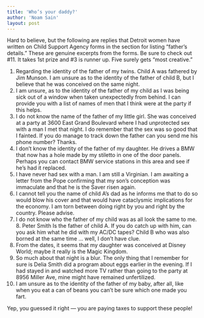 ```yaml
---
title: 'Who’s your daddy?'
author: 'Noam Sain'
layout: post
---
```


Hard to believe, but the following are replies that Detroit women have written on Child Support Agency forms in the section for listing “father’s details.” These are genuine excerpts from the forms. Be sure to check out #11. It takes 1st prize and #3 is runner up. Five surely gets “most creative.”

1. Regarding the identity of the father of my twins. Child A was fathered by Jim Munson. I am unsure as to the identity of the father of child B, but I believe that he was conceived on the same night.
2. I am unsure, as to the identity of the father of my child as I was being sick out of a window when taken unexpectedly from behind. I can provide you with a list of names of men that I think were at the party if this helps.
3. I do not know the name of the father of my little girl. She was conceived at a party at 3600 East Grand Boulevard where I had unprotected sex with a man I met that night. I do remember that the sex was so good that I fainted. If you do manage to track down the father can you send me his phone number? Thanks.
4. I don’t know the identity of the father of my daughter. He drives a BMW that now has a hole made by my stiletto in one of the door panels. Perhaps you can contact BMW service stations in this area and see if he’s had it replaced.
5. I have never had sex with a man. I am still a Virginian. I am awaiting a letter from the Pope confirming that my son’s conception was immaculate and that he is the Saver risen again.
6. I cannot tell you the name of child A’s dad as he informs me that to do so would blow his cover and that would have cataclysmic implications for the economy. I am torn between doing right by you and right by the country. Please advise.
7. I do not know who the father of my child was as all look the same to me. 8. Peter Smith Is the father of child A. If you do catch up with him, can you ask him what he did with my AC/DC tapes? Child B who was also borned at the same time … well, I don’t have clue.
8. From the dates, it seems that my daughter was conceived at Disney World; maybe it really is the Magic Kingdom.
9. So much about that night is a blur. The only thing that I remember for sure is Delia Smith did a program about eggs earlier in the evening. If I had stayed in and watched more TV rather than going to the party at 8956 Miller Ave, mine might have remained unfertilized.
10. I am unsure as to the identity of the father of my baby, after all, like when you eat a can of beans you can’t be sure which one made you fart.

Yep, you guessed it right — you are paying taxes to support these people!